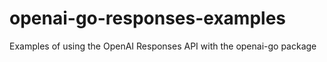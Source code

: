 # openai-go-responses-examples
Examples of using the OpenAI Responses API with the openai-go package
